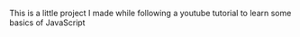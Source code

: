 This is a little project I made while following a youtube tutorial to learn some basics of JavaScript
